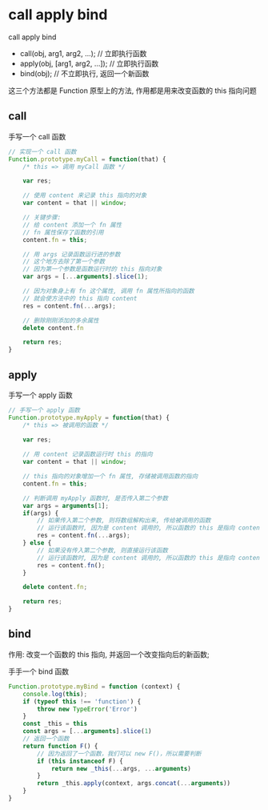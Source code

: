 # call apply bind

call apply bind

* call(obj, arg1, arg2, ...);        // 立即执行函数   
* apply(obj, [arg1, arg2, ...]);     // 立即执行函数
* bind(obj);                         // 不立即执行, 返回一个新函数

这三个方法都是 Function 原型上的方法, 作用都是用来改变函数的 this 指向问题


## call

手写一个 call 函数

```JavaScript
// 实现一个 call 函数
Function.prototype.myCall = function(that) {
    /* this => 调用 myCall 函数 */

    var res;

    // 使用 content 来记录 this 指向的对象
    var content = that || window;

    // 关键步骤:
    // 给 content 添加一个 fn 属性
    // fn 属性保存了函数的引用
    content.fn = this;

    // 用 args 记录函数运行进的参数
    // 这个地方去除了第一个参数
    // 因为第一个参数是函数运行时的 this 指向对象
    var args = [...arguments].slice(1);

    // 因为对象身上有 fn 这个属性, 调用 fn 属性所指向的函数
    // 就会使方法中的 this 指向 content
    res = content.fn(...args);

    // 删除刚刚添加的多余属性
    delete content.fn

    return res;
}
```


## apply

手写一个 apply 函数

```JavaScript
// 手写一个 apply 函数
Function.prototype.myApply = function(that) {
    /* this => 被调用的函数 */
    
    var res;

    // 用 content 记录函数运行时 this 的指向
    var content = that || window;

    // this 指向的对象增加一个 fn 属性, 存储被调用函数的指向
    content.fn = this;

    // 判断调用 myApply 函数时, 是否传入第二个参数
    var args = arguments[1];
    if(args) {
        // 如果传入第二个参数, 则将数组解构出来, 传给被调用的函数
        // 运行该函数时, 因为是 content 调用的, 所以函数的 this 是指向 content
        res = content.fn(...args);
    } else {
        // 如果没有传入第二个参数, 则直接运行该函数
        // 运行该函数时, 因为是 content 调用的, 所以函数的 this 是指向 content
        res = content.fn();
    }

    delete content.fn;

    return res;
}
```

## bind

作用: 改变一个函数的 this 指向, 并返回一个改变指向后的新函数;

手手一个 bind 函数

```JavaScript
Function.prototype.myBind = function (context) {
    console.log(this);
    if (typeof this !== 'function') {
        throw new TypeError('Error')
    }
    const _this = this
    const args = [...arguments].slice(1)
    // 返回一个函数
    return function F() {
        // 因为返回了一个函数，我们可以 new F()，所以需要判断
        if (this instanceof F) {
            return new _this(...args, ...arguments)
        }
        return _this.apply(context, args.concat(...arguments))
    }
}
```